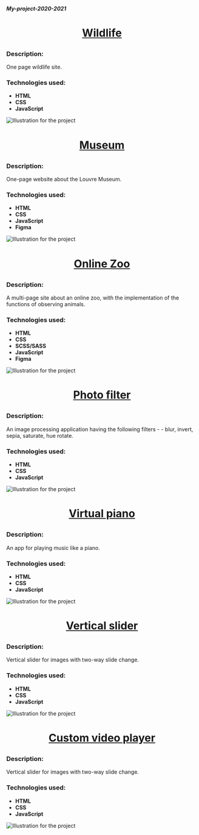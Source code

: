 ##### My-project-2020-2021

# <p align="center">[Wildlife](https://rolling-scopes-school.github.io/My-project-2020-2021/wildlife/)</p>

### Description:
One page wildlife site.

### Technologies used:

- **HTML** 
- **CSS**
- **JavaScript**

![Illustration for the project](https://github.com/ckachok/My-project-2020-2021/blob/preview/image/wildlife.JPG)

# <p align="center">[Museum](https://rolling-scopes-school.github.io/My-project-2020-2021/museum/)</p>

### Description:
One-page website about the Louvre Museum.

### Technologies used:

- **HTML** 
- **CSS**
- **JavaScript**
- **Figma**

![Illustration for the project](https://github.com/ckachok/My-project-2020-2021/blob/preview/image/museum.JPG)

# <p align="center">[Online Zoo](https://rolling-scopes-school.github.io/My-project-2020-2021/online-zoo/pages/landing/)</p>

### Description:
A multi-page site about an online zoo, with the implementation of the functions of observing animals.

### Technologies used:

- **HTML** 
- **CSS**
- **SCSS/SASS**
- **JavaScript**
- **Figma**

![Illustration for the project](https://github.com/ckachok/My-project-2020-2021/blob/preview/image/online-zoo.jpg)

# <p align="center">[Photo filter](https://rolling-scopes-school.github.io/My-project-2020-2021/photo-filter/)</p>

### Description:
An image processing application having the following filters - - blur, invert, sepia, saturate, hue rotate.

### Technologies used:

- **HTML** 
- **CSS**
- **JavaScript**

![Illustration for the project](https://github.com/ckachok/My-project-2020-2021/blob/preview/image/photo-filter.JPG)

# <p align="center">[Virtual piano](https://rolling-scopes-school.github.io/My-project-2020-2021/virtual-piano/)</p>

### Description:
An app for playing music like a piano.

### Technologies used:

- **HTML** 
- **CSS**
- **JavaScript**

![Illustration for the project](https://github.com/ckachok/My-project-2020-2021/blob/preview/image/virtual-piano.JPG)

# <p align="center">[Vertical slider](https://rolling-scopes-school.github.io/My-project-2020-2021/vertical-slider/)</p>

### Description:
Vertical slider for images with two-way slide change.

### Technologies used:

- **HTML** 
- **CSS**
- **JavaScript**

![Illustration for the project](https://github.com/ckachok/My-project-2020-2021/blob/preview/image/vertical-slider.JPG)

# <p align="center">[Custom video player](https://rolling-scopes-school.github.io/My-project-2020-2021/custom-video-player/)</p>

### Description:
Vertical slider for images with two-way slide change.

### Technologies used:

- **HTML** 
- **CSS**
- **JavaScript**

![Illustration for the project](https://github.com/ckachok/My-project-2020-2021/blob/preview/image/custom-video-player.JPG)
